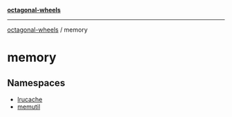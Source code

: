 [**octagonal-wheels**](../README.md)

***

[octagonal-wheels](../modules.md) / memory

# memory

## Namespaces

- [lrucache](lrucache/README.md)
- [memutil](memutil/README.md)
